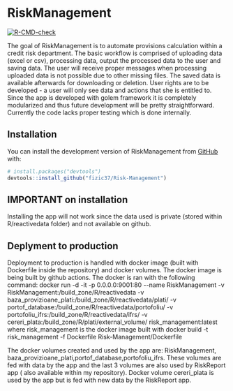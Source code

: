 
# RiskManagement

<!-- badges: start -->
[![R-CMD-check](https://github.com/fizic37/Risk-Management/workflows/R-CMD-check/badge.svg)](https://github.com/fizic37/Risk-Management/actions)
<!-- badges: end -->

The goal of RiskManagement is to automate provisions calculation within a credit risk department. The basic workflow is comprised of uploading data (excel or csv), processing data, output the processed data to the user
and saving data. The user will receive proper messages when processing uploaded data is not possible due to other missing files. The saved data is available afterwards for downloading or deletion. User rights are to be developed - a user will only see data and actions that she is entitled to. Since the app is developed with golem framework it is completely modularized and thus future development will be pretty straightforward. Currently the code lacks proper testing which is done internally.

## Installation

You can install the development version of RiskManagement from [GitHub](https://github.com/) with:

``` r
# install.packages("devtools")
devtools::install_github("fizic37/Risk-Management")
```
## IMPORTANT on installation
Installing the app will not work since the data used is private (stored within R/reactivedata folder) and not available on github. 

## Deplyment to production
Deployment to production is handled with docker image (built with Dockerfile inside the repository) and docker volumes. The docker image is being built by github actions.
The docker is ran with the following command: docker run \-d \-it \-p 0.0.0.0:9001:80 \--name RiskManagement -v RiskManagement:/build_zone/R/reactivedata -v baza_provizioane_plati:/build_zone/R/reactivedata/plati/ -v portof_database:/build_zone/R/reactivedata/portofoliu/ -v portofoliu_ifrs:/build_zone/R/reactivedata/ifrs/ -v cereri_plata:/build_zone/R/plati/external_volume/ risk_management:latest
where risk_management is the docker image built with docker build -t risk_management -f Dockerfile Risk-Management/Dockerfile

The docker volumes created and used by the app are: RiskManagement, baza_provizioane_plati,portof_database,portofoliu_ifrs. These volumes are fed with data by the app and the last 3 volumes are also used by RiskReport app ( also available within my repository).
Docker volume cereri_plata is used by the app but is fed with new data by the RiskReport app.




